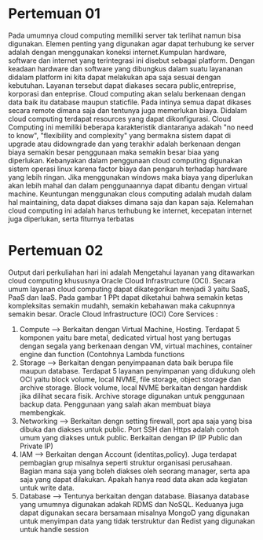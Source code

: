 # Pertemuan 01

Pada umumnya cloud computing memiliki server tak terlihat namun bisa digunakan. Elemen penting yang digunakan agar dapat terhubung ke server adalah dengan menggunakan koneksi internet.Kumpulan hardware, software dan internet yang terintegrasi ini disebut sebagai platform. Dengan keadaan hardware dan software yang dibungkus dalam suatu layananan didalam platform ini kita dapat melakukan apa saja sesuai dengan kebutuhan. Layanan tersebut dapat diakases secara public,entreprise, korporasi dan enteprise. Cloud computing akan selalu berkenaan dengan data baik itu database maupun staticfile. Pada intinya semua dapat dikases secara remote dimana saja dan tentunya juga memerlukan biaya. Didalam cloud computing terdapat resources yang dapat dikonfigurasi. Cloud Computing ini memiliki beberapa karakteristik diantaranya adakah  "no need to know", "flexibility and complexity" yang bermakna sistem dapat di upgrade atau didowngrade dan yang terakhir adalah berkenaan dengan biaya semakin besar penggunaan maka semakin besar biaa yang diperlukan. Kebanyakan dalam penggunaan cloud computing digunakan sistem operasi linux karena factor biaya dan pengaruh terhadap hardware yang lebih ringan. Jika menggunakan windows maka biaya yang diperlukan akan lebih mahal dan dalam penggunaannya dapat dibantu dengan virtual machine. 
Keuntungan menggunakan clous computing adalah mudah dalam hal maintaining, data dapat diakses dimana saja dan kapan saja.
Kelemahan cloud computing ini adalah harus terhubung ke internet, kecepatan internet juga diperlukan, serta fiturnya terbatas 

# Pertemuan 02
Output dari perkuliahan hari ini adalah Mengetahui layanan yang ditawarkan cloud computing khususnya Oracle Cloud Infrastructure (OCI).
Secara umum layanan cloud computing dapat dikategorikan menjadi 3 yaitu SaaS, PaaS dan IaaS. Pada gambar 1 PPt dapat diketahui bahwa semakin ketas kompleksitas semakin mudahh, semakin kebahawan maka cakupnnya semakin besar. 
Oracle Cloud Infrastructure (OCI) Core Services :
1. Compute --> Berkaitan dengan Virtual Machine, Hosting. Terdapat 5 komponen yaitu bare metal, dedicated virtual host yang bertugas dengan segala yang berkenaan dengan VM, virtual machines, container engine dan function (Contohnya Lambda functions 
2. Storage --> Berkaitan dengan penyimpaanan data baik berupa file maupun database. Terdapat 5 layanan penyimpanan yang didukung oleh OCI yaitu block volume, local NVME, file storage, object storage dan archive storage. Block volume, local NVME berkaitan dengan harddisk jika dilihat secara fisik. Archive storage digunakan untuk penggunaan backup data. Penggunaan yang salah akan membuat biaya membengkak. 
3. Networking --> Berkaitan dengn setting firewall, port apa saja yang bisa dibuka dan diakses untuk public. Port SSH dan Https adalah contoh umum yang diakses untuk public. Berkaitan dengan IP (IP Public dan Private IP)
4. IAM --> Berkaitan dengan Account (identitas,policy). Juga terdapat pembagian grup misalnya seperti struktur organisasi perusahaan. Bagian mana saja yang boleh diakses oleh seorang manager, serta apa saja yang dapat dilakukan. Apakah hanya read data akan ada kegiatan untuk write data. 
5. Database --> Tentunya berkaitan dengan database. Biasanya database yang umumnya digunakan  adakah RDMS dan NoSQL. Keduanya juga dapat digunakan secara bersamaan misalnya MongoD yang digunakan untuk menyimpan data yang tidak terstruktur dan Redist yang digunakan untuk handle session




